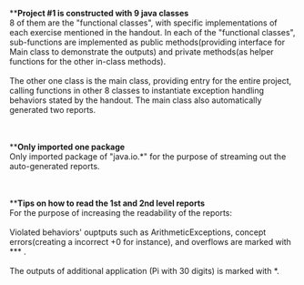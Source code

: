 ********Project #1 is constructed with 9 java classes******
</br>  8 of them are the "functional classes", with specific implementations of each exercise mentioned in the handout. In each of the "functional classes", sub-functions are implemented as public methods(providing interface for Main class to demonstrate the outputs) and private methods(as helper functions for the other in-class methods). 
</br>
</br>  The other one class is the main class, providing entry for the entire project, calling functions in other 8 classes to instantiate  exception handling behaviors stated by the handout. The main class also automatically generated two reports.
</br>
</br>
</br>    
    
********Only imported one package******
</br>  Only imported package of "java.io.*" for the purpose of streaming out the auto-generated reports.
</br>
</br>
</br>

********Tips on how to read the 1st and 2nd level reports******
</br>  For the purpose of increasing the readability of the reports:
</br>
</br>  Violated behaviors' ouptputs such as ArithmeticExceptions, concept errors(creating a incorrect +0 for instance), and overflows are marked with *** . 
</br>
</br>  The outputs of additional application (Pi with 30 digits) is marked with *.
